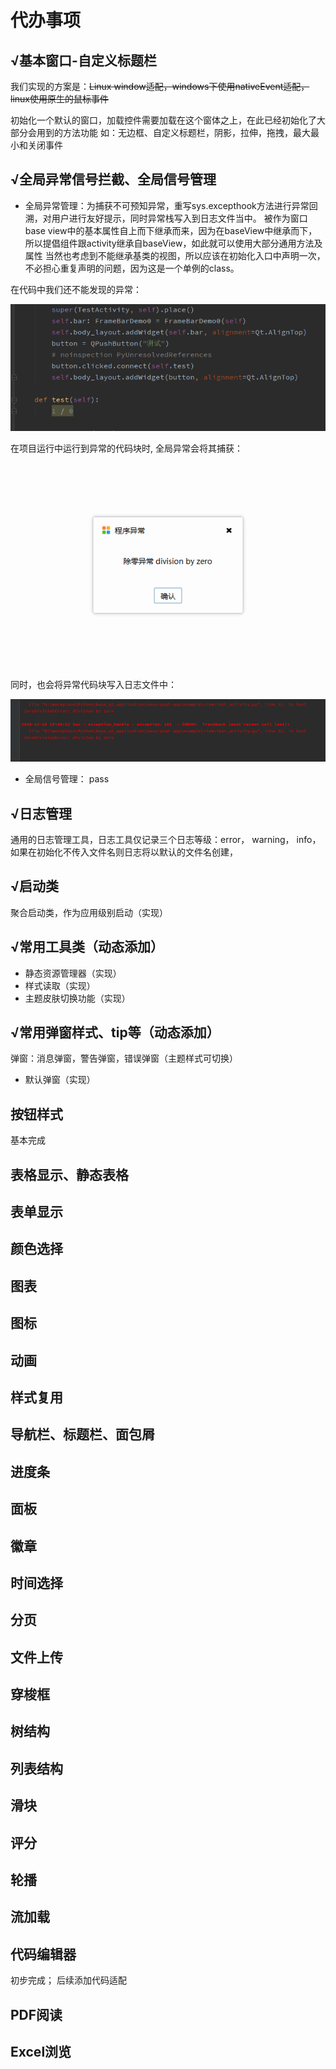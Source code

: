 # 代办事项

## √基本窗口-自定义标题栏 
我们实现的方案是：~~Linux window适配，windows下使用nativeEvent适配，linux使用原生的鼠标事件~~

初始化一个默认的窗口，加载控件需要加载在这个窗体之上，在此已经初始化了大部分会用到的方法功能
如：无边框、自定义标题栏，阴影，拉伸，拖拽，最大最小和关闭事件

## √全局异常信号拦截、全局信号管理 
- 全局异常管理：为捕获不可预知异常，重写sys.excepthook方法进行异常回溯，对用户进行友好提示，同时异常栈写入到日志文件当中。
被作为窗口base view中的基本属性自上而下继承而来，因为在baseView中继承而下，所以提倡组件跟activity继承自baseView，如此就可以使用大部分通用方法及属性
当然也考虑到不能继承基类的视图，所以应该在初始化入口中声明一次，不必担心重复声明的问题，因为这是一个单例的class。

在代码中我们还不能发现的异常：

![](../img/0x10未捕获除零异常.png)

在项目运行中运行到异常的代码块时, 全局异常会将其捕获：

![](../img/0x11除零异常被捕获.png)

同时，也会将异常代码块写入日志文件中：

![](../img/0x12除零异常被捕获并写入日志.png)

- 全局信号管理：
pass

## √日志管理 
通用的日志管理工具，日志工具仅记录三个日志等级：error， warning， info，如果在初始化不传入文件名则日志将以默认的文件名创建，

## √启动类 
聚合启动类，作为应用级别启动（实现）

## √常用工具类（动态添加）
- 静态资源管理器（实现）
- 样式读取（实现） 
- 主题皮肤切换功能（实现）


## √常用弹窗样式、tip等（动态添加）
弹窗：消息弹窗，警告弹窗，错误弹窗（主题样式可切换）

- 默认弹窗（实现）

## 按钮样式
基本完成

## 表格显示、静态表格

## 表单显示

## 颜色选择

## 图表

## 图标

## 动画

## 样式复用

## 导航栏、标题栏、面包屑

## 进度条

## 面板

## 徽章

## 时间选择

## 分页

## 文件上传

## 穿梭框

## 树结构

## 列表结构

## 滑块

## 评分

## 轮播

## 流加载

## 代码编辑器
初步完成；
后续添加代码适配

## PDF阅读

## Excel浏览